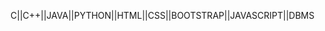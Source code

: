 C||C++||JAVA||PYTHON||HTML||CSS||BOOTSTRAP||JAVASCRIPT||DBMS


<!---
ajayjuyal16/ajayjuyal16 is a ✨ special ✨ repository because its `README.md` (this file) appears on your GitHub profile.
You can click the Preview link to take a look at your changes.
--->
